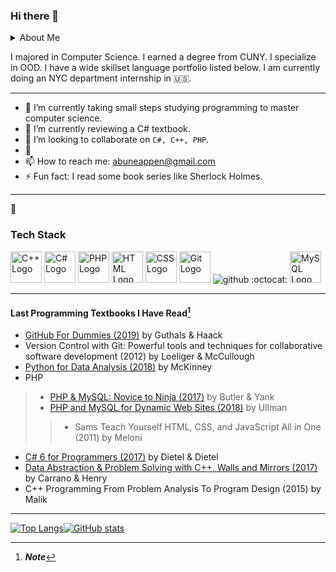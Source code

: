 ### Hi there 👋

<!--
**stech6476/stech6476** is a ✨ _special_ ✨ repository because its `README.md` (this file) appears on your GitHub profile.

Here are some ideas to get you started:
--> 

<details>
<summary>About Me</summary>
<br>

```json
{
  "firstName": "Abun",
  "lastName": "Eappen"
  "residence": "NYC, 🇺🇸"
  "class": 2020
  "WPM": "55"
}
```
</details>

I majored in Computer Science. I earned a degree from CUNY. I specialize in OOD. I have a wide skillset language portfolio listed below. I am currently doing an NYC department internship in 🇺🇸. 

---

- 🔭 I’m currently taking small steps studying programming to master computer science.
- 🌱 I’m currently reviewing a C# textbook.
- 👯 I’m looking to collaborate on `C#, C++, PHP`.
- 🤔 
- 📫 How to reach me: abuneappen@gmail.com
- ⚡ Fun fact: I read some book series like Sherlock Holmes.

***
🧰 
### Tech Stack

<img src="https://cdn.worldvectorlogo.com/logos/c.svg" alt="C++ Logo" width="50" height="50"/> <img src="https://cdn.worldvectorlogo.com/logos/c--4.svg" alt="C# Logo" width="50" height="50"/>  <img src="https://cdn.worldvectorlogo.com/logos/php.svg" alt="PHP Logo" width="50" height="50"/> <img src="https://cdn.worldvectorlogo.com/logos/html-1.svg" alt="HTML Logo" width="50" height="50"/>  <img src="https://cdn.worldvectorlogo.com/logos/css-3.svg" alt="CSS Logo" width="50" height="50"/>  <img src="https://cdn.worldvectorlogo.com/logos/git.svg" alt="Git Logo" width="50" height="50"/> ![github](https://img.shields.io/badge/GitHub-000000?style=for-the-badge&logo=GitHub&logoColor=white) :octocat: <img src="https://cdn.worldvectorlogo.com/logos/mysql-2.svg" alt="MySQL Logo" width="50" height="50"/> 


_________________

#### Last Programming Textbooks I Have Read[^note]

+ [GitHub For Dummies (2019)](https://github.com/stech6476/GitHubForDummiesReaders) by Guthals & Haack  
+ Version Control with Git: Powerful tools and techniques for collaborative software development (2012) by Loeliger & McCullough
+ [Python for Data Analysis (2018)](https://github.com/wesm/pydata-book) by McKinney
+ PHP
> - [PHP & MySQL: Novice to Ninja (2017)](https://github.com/spbooks/phpmysql6) by Butler & Yank
> - [PHP and MySQL for Dynamic Web Sites (2018)](https://github.com/LarryUllman/phpmysqlvqp-5ed) by Ullman
>> + Sams Teach Yourself HTML, CSS, and JavaScript All in One (2011) by Meloni
+ [C# 6 for Programmers (2017)](https://github.com/pdeitel/CSharp6FP) by Dietel & Dietel
+ [Data Abstraction & Problem Solving with C++, Walls and Mirrors (2017)](https://github.com/pisan343/carrano7e) by Carrano & Henry
+ C++ Programming From Problem Analysis To Program Design (2015) by Malik 

[^note]: ***Note***
 ---
   
 [![Top Langs](https://github-readme-stats.vercel.app/api/top-langs/?username=stech6476&theme=merko)](https://github.com/anuraghazra/github-readme-stats)[![GitHub stats](https://github-readme-stats.vercel.app/api?username=stech6476&theme=merko)](https://github.com/anuraghazra/github-readme-stats)
